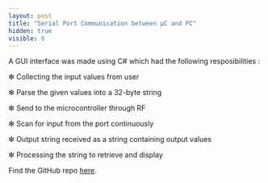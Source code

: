 ```yaml
---
layout: post
title: "Serial Port Communication between μC and PC"
hidden: true
visible: 0
---
```

A GUI interface was made using C# which had the following resposibilities :

❇ Collecting the input values from user

❇ Parse the given values into a 32-byte string

❇ Send to the microcontroller through RF

❇ Scan for input from the port continuously

❇ Output string received as a string containing output values

❇ Processing the string to retrieve and display

Find the GitHub repo <a href="https://github.com/rounakdatta/serial-port-comm-gui">here</a>.